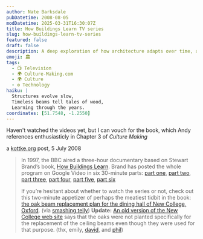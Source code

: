 ```yaml
---
author: Nate Barksdale
pubDatetime: 2008-08-05
modDatetime: 2025-03-31T16:30:07Z
title: How Buildings Learn TV series
slug: how-buildings-learn-tv-series
featured: false
draft: false
description: A deep exploration of how architecture adapts over time, as illustrated in Stewart Brand's impactful book and documentary series.
emoji: 🏛️
tags:
  - 📺 Television
  - 🌍 Culture-Making.com
  - 🌍 Culture
  - ⚙️ Technology
haiku: |
  Structures evolve slow,  
  Timeless beams tell tales of wood,  
  Learning through the years.
coordinates: [51.7548, -1.2550]
---
```


Haven't watched the videos yet, but I can vouch for the book, which Andy references enthusiasticly in Chapter 3 of _Culture Making_

a [kottke.org](http://www.kottke.org/08/08/how-buildings-learn-tv-series) post, 5 July 2008

> In 1997, the BBC aired a three-hour documentary based on Stewart Brand’s book, [How Buildings Learn](https://www.google.com/search?q=%22How%20Buildings%20Learn%22%20amazon.com). Brand has posted the whole program on Google Video in six 30-minute parts: [part one](https://www.google.com/search?q=%22part%20one%22%20video.google.com), [part two](http://web.archive.org/web/20120525044049/http://video.google.com/videoplay?docid=5088653796598486022), [part three](http://web.archive.org/web/20120525043857/http://video.google.com/videoplay?docid=6141960341438553915), [part four](http://web.archive.org/web/20120525043700/http://video.google.com/videoplay?docid=-8761299882173964035), [part five](http://web.archive.org/web/20120525044339/http://video.google.com/videoplay?docid=5407846553590755822), [part six](http://web.archive.org/web/20120525044915/http://video.google.com/videoplay?docid=2283224496826631552)
>
> If you’re hesitant about whether to watch the series or not, check out this two-minute appetizer of perhaps the meatiest tidbit in the book: [the oak beam replacement plan for the dining hall of New College, Oxford](http://web.archive.org/web/20111012200028/http://video.google.com/videoplay?docid=405814293755343270). (via [smashing telly](https://www.google.com/search?q=%22smashing%20telly%22%20smashingtelly.com))
> **Update:** [An old version of the New College web site](http://web.archive.org/web/20020816065622/http://www.new.ox.ac.uk/NC/Trivia/Oaks/) says that the oaks were not planted specifically for the replacement of the ceiling beams even though they were used for that purpose. (thx, emily, [david](http://web.archive.org/web/20200605115430/http://www.preoccupations.org/), and [phil](http://www.gyford.com/))
